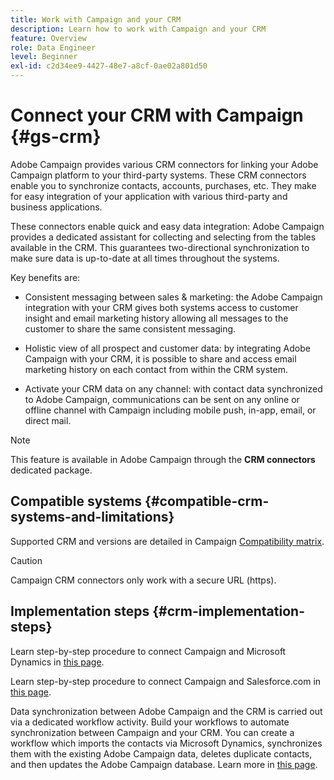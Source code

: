 ```yaml
---
title: Work with Campaign and your CRM
description: Learn how to work with Campaign and your CRM
feature: Overview
role: Data Engineer
level: Beginner
exl-id: c2d34ee9-4427-48e7-a8cf-0ae02a801d50
---
```

# Connect your CRM with Campaign {#gs-crm}

Adobe Campaign provides various CRM connectors for linking your Adobe Campaign platform to your third-party systems. These CRM connectors enable you to synchronize contacts, accounts, purchases, etc. They make for easy integration of your application with various third-party and business applications.

These connectors enable quick and easy data integration: Adobe Campaign provides a dedicated assistant for collecting and selecting from the tables available in the CRM. This guarantees two-directional synchronization to make sure data is up-to-date at all times throughout the systems.

Key benefits are:

* Consistent messaging between sales & marketing: the Adobe Campaign integration with your CRM gives both systems access to customer insight and email marketing history allowing all messages to the customer to share the same consistent messaging.

* Holistic view of all prospect and customer data: by integrating Adobe Campaign with your CRM, it is possible to share and access email marketing history on each contact from within the CRM system.

* Activate your CRM data on any channel: with contact data synchronized to Adobe Campaign, communications can be sent on any online or offline channel with Campaign including mobile push, in-app, email, or direct mail.


>[!NOTE]
>
>This feature is available in Adobe Campaign through the **CRM connectors** dedicated package.

## Compatible systems {#compatible-crm-systems-and-limitations}

Supported CRM and versions are detailed in Campaign [Compatibility matrix](../start/compatibility-matrix.md).

>[!CAUTION]
>
> Campaign CRM connectors only work with a secure URL (https).

## Implementation steps {#crm-implementation-steps}

Learn step-by-step procedure to connect Campaign and Microsoft Dynamics in [this page](ac-ms-dyn.md).

Learn step-by-step procedure to connect Campaign and Salesforce.com in [this page](ac-sfdc.md).

Data synchronization between Adobe Campaign and the CRM is carried out via a dedicated workflow activity. Build your workflows to automate synchronization between Campaign and your CRM. You can create a workflow which imports the contacts via Microsoft Dynamics, synchronizes them with the existing Adobe Campaign data, deletes duplicate contacts, and then updates the Adobe Campaign database. Learn more in [this page](crm-data-sync.md).
